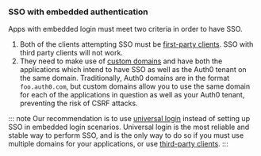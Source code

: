 ### SSO with embedded authentication

Apps with embedded login must meet two criteria in order to have SSO.

1. Both of the clients attempting SSO must be [first-party clients](/clients/client-types#first-party-client). SSO with third party clients will not work.
1. They need to make use of [custom domains](/custom-domains) and have both the applications which intend to have SSO as well as the Auth0 tenant on the same domain. Traditionally, Auth0 domains are in the format `foo.auth0.com`, but custom domains allow you to use the same domain for each of the applications in question as well as your Auth0 tenant, preventing the risk of CSRF attacks.

::: note
Our recommendation is to use [universal login](/hosted-pages/login) instead of setting up SSO in embedded login scenarios. Universal login is the most reliable and stable way to perform SSO, and is the only way to do so if you must use multiple domains for your applications, or use [third-party clients](/clients/client-types#third-party-client).
:::

